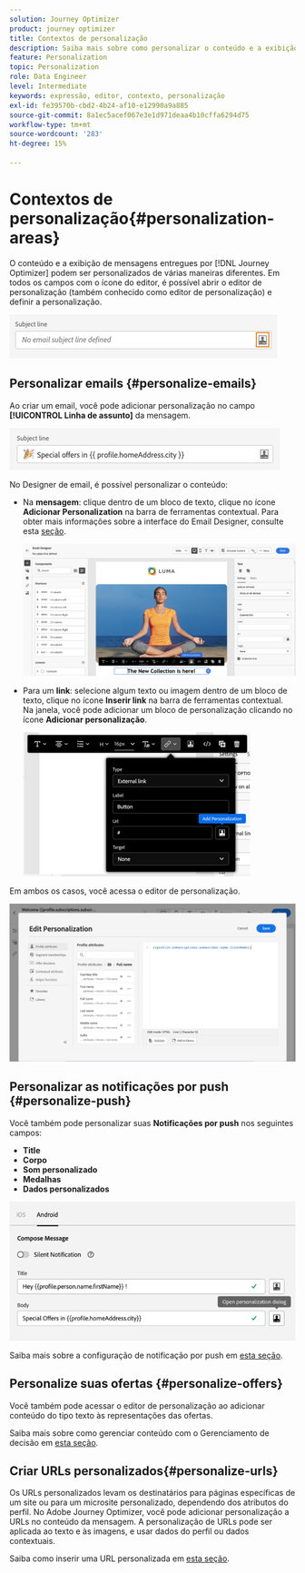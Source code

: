```yaml
---
solution: Journey Optimizer
product: journey optimizer
title: Contextos de personalização
description: Saiba mais sobre como personalizar o conteúdo e a exibição de suas mensagens.
feature: Personalization
topic: Personalization
role: Data Engineer
level: Intermediate
keywords: expressão, editor, contexto, personalização
exl-id: fe39570b-cbd2-4b24-af10-e12990a9a885
source-git-commit: 8a1ec5acef067e3e1d971deaa4b10cffa6294d75
workflow-type: tm+mt
source-wordcount: '283'
ht-degree: 15%

---
```


# Contextos de personalização{#personalization-areas}

O conteúdo e a exibição de mensagens entregues por [!DNL Journey Optimizer] podem ser personalizados de várias maneiras diferentes. Em todos os campos com o ícone do editor, é possível abrir o editor de personalização (também conhecido como editor de personalização) e definir a personalização.

![](assets/perso_icon.png)

## Personalizar emails {#personalize-emails}

Ao criar um email, você pode adicionar personalização no campo **[!UICONTROL Linha de assunto]** da mensagem.

![](assets/perso_subject.png)

No Designer de email, é possível personalizar o conteúdo:

* Na **mensagem**: clique dentro de um bloco de texto, clique no ícone **Adicionar Personalization** na barra de ferramentas contextual. Para obter mais informações sobre a interface do Email Designer, consulte esta [seção](../email/get-started-email-design.md).

  ![](assets/perso_insert.png)

* Para um **link**: selecione algum texto ou imagem dentro de um bloco de texto, clique no ícone **Inserir link** na barra de ferramentas contextual. Na janela, você pode adicionar um bloco de personalização clicando no ícone **Adicionar personalização**.

  ![](assets/perso_link.png)

Em ambos os casos, você acessa o editor de personalização.

![](assets/perso_ee.png)

## Personalizar as notificações por push {#personalize-push}

Você também pode personalizar suas **Notificações por push** nos seguintes campos:

* **Title**
* **Corpo**
* **Som personalizado**
* **Medalhas**
* **Dados personalizados**

![](assets/perso_push.png)

Saiba mais sobre a configuração de notificação por push em [esta seção](../push/push-gs.md).

## Personalize suas ofertas {#personalize-offers}

Você também pode acessar o editor de personalização ao adicionar conteúdo do tipo texto às representações das ofertas.

Saiba mais sobre como gerenciar conteúdo com o Gerenciamento de decisão em [esta seção](../offers/offer-library/creating-personalized-offers.md#custom-text).

## Criar URLs personalizados{#personalize-urls}

Os URLs personalizados levam os destinatários para páginas específicas de um site ou para um microsite personalizado, dependendo dos atributos do perfil. No Adobe Journey Optimizer, você pode adicionar personalização a URLs no conteúdo da mensagem. A personalização de URLs pode ser aplicada ao texto e às imagens, e usar dados do perfil ou dados contextuais.

Saiba como inserir uma URL personalizada em [esta seção](personalization-syntax.md#perso-urls).


